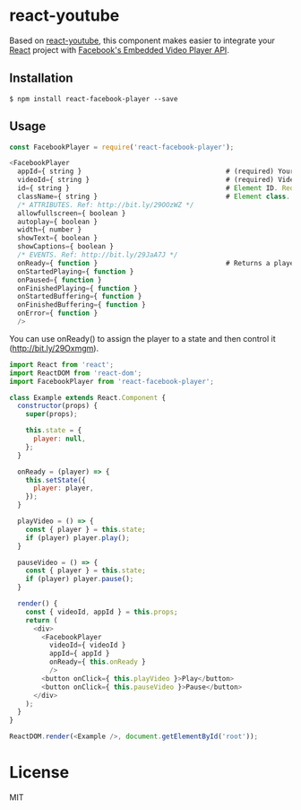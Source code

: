 react-youtube
=============================

Based on [react-youtube](https://github.com/compedit/react-youtube), this component makes easier to integrate your [React](http://facebook.github.io/react/) project with [Facebook's Embedded Video Player API](https://developers.facebook.com/docs/plugins/embedded-video-player/api).

## Installation

```
$ npm install react-facebook-player --save
```

## Usage

```js
const FacebookPlayer = require('react-facebook-player');

<FacebookPlayer
  appId={ string }                                    # (required) Your Facebook App ID. Ref: http://bit.ly/1GNA0AN
  videoId={ string }                                  # (required) Video´s ID Ref: http://bit.ly/1ysgVu4
  id={ string }                                       # Element ID. Required if you wanna use more than one video in the same page.
  className={ string }                                # Element class.
  /* ATTRIBUTES. Ref: http://bit.ly/29OOzWZ */
  allowfullscreen={ boolean }
  autoplay={ boolean }
  width={ number }
  showText={ boolean }
  showCaptions={ boolean }
  /* EVENTS. Ref: http://bit.ly/29JaA7J */
  onReady={ function }                                # Returns a player object to be used for controlling
  onStartedPlaying={ function }
  onPaused={ function }
  onFinishedPlaying={ function }
  onStartedBuffering={ function }
  onFinishedBuffering={ function }
  onError={ function }
  />
```

You can use onReady() to assign the player to a state and then control it (http://bit.ly/29Oxmgm).

```js
import React from 'react';
import ReactDOM from 'react-dom';
import FacebookPlayer from 'react-facebook-player';

class Example extends React.Component {
  constructor(props) {
    super(props);

    this.state = {
      player: null,
    };
  }

  onReady = (player) => {
    this.setState({
      player: player,
    });
  }

  playVideo = () => {
    const { player } = this.state;
    if (player) player.play();
  }

  pauseVideo = () => {
    const { player } = this.state;
    if (player) player.pause();
  }

  render() {
    const { videoId, appId } = this.props;
    return (
      <div>
        <FacebookPlayer
          videoId={ videoId }
          appId={ appId }
          onReady={ this.onReady }
          />
        <button onClick={ this.playVideo }>Play</button>
        <button onClick={ this.pauseVideo }>Pause</button>
      </div>
    );
  }
}

ReactDOM.render(<Example />, document.getElementById('root'));
```

# License

  MIT
